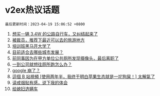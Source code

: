 # v2ex热议话题

`最后更新时间：2023-04-19 15:06:52 +0800`

1. [想买一辆 3.4W 的公路自行车，又纠结起来了](https://www.v2ex.com/t/933545)
1. [被裁员，推荐下最近可以去的旅游地方](https://www.v2ex.com/t/933498)
1. [培训班黑马开大学了](https://www.v2ex.com/t/933468)
1. [目前适合去哪些城市发展？](https://www.v2ex.com/t/933678)
1. [前同事因为在甲方单位公共厕所发现摄像头，最后离职了](https://www.v2ex.com/t/933631)
1. [一到公司就想往厕所跑怎么办？](https://www.v2ex.com/t/933623)
1. [google 崩了？](https://www.v2ex.com/t/933636)
1. [這個 B 站視頻 [使用两年半，我终于明白苹果生态就是一坨狗屎！] 太解氣了](https://www.v2ex.com/t/933602)
1. [读戒烟贴有感，说下我的体会](https://www.v2ex.com/t/933642)
1. [给媳妇选辆车](https://www.v2ex.com/t/933728)

